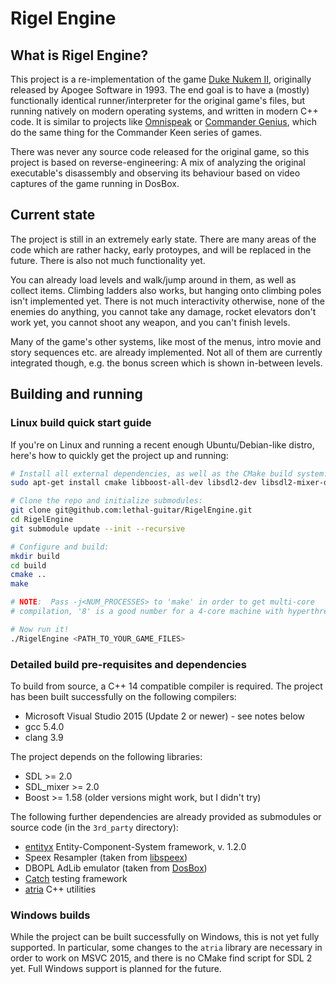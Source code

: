 # Rigel Engine

## What is Rigel Engine?

This project is a re-implementation of the game [Duke Nukem II](
https://en.wikipedia.org/wiki/Duke_Nukem_II), originally released by Apogee
Software in 1993. The end goal is to have a (mostly) functionally identical
runner/interpreter for the original game's files, but running natively on
modern operating systems, and written in modern C++ code. It is similar to
projects like [Omnispeak](https://davidgow.net/keen/omnispeak.html) or
[Commander Genius](http://clonekeenplus.sourceforge.net), which do the same
thing for the Commander Keen series of games.

There was never any source code released for the original game, so this project
is based on reverse-engineering: A mix of analyzing the original executable's
disassembly and observing its behaviour based on video captures of the game
running in DosBox.

## Current state

The project is still in an extremely early state. There are many areas of the
code which are rather hacky, early protoypes, and will be replaced in the future.
There is also not much functionality yet.

You can already load levels and walk/jump around in them, as well as collect
items.  Climbing ladders also works, but hanging onto climbing poles isn't
implemented yet.  There is not much interactivity otherwise, none of the
enemies do anything, you cannot take any damage, rocket elevators don't work
yet, you cannot shoot any weapon, and you can't finish levels.

Many of the game's other systems, like most of the menus, intro movie and story
sequences etc. are already implemented. Not all of them are currently
integrated though, e.g. the bonus screen which is shown in-between levels.

## Building and running

### Linux build quick start guide

If you're on Linux and running a recent enough Ubuntu/Debian-like distro, here's
how to quickly get the project up and running:

```bash
# Install all external dependencies, as well as the CMake build system:
sudo apt-get install cmake libboost-all-dev libsdl2-dev libsdl2-mixer-dev

# Clone the repo and initialize submodules:
git clone git@github.com:lethal-guitar/RigelEngine.git
cd RigelEngine
git submodule update --init --recursive

# Configure and build:
mkdir build
cd build
cmake ..
make

# NOTE:  Pass -j<NUM_PROCESSES> to 'make' in order to get multi-core
# compilation, '8' is a good number for a 4-core machine with hyperthreading

# Now run it!
./RigelEngine <PATH_TO_YOUR_GAME_FILES>
```

### Detailed build pre-requisites and dependencies

To build from source, a C++ 14 compatible compiler is required. The project has been
built successfully on the following compilers:

* Microsoft Visual Studio 2015 (Update 2 or newer) - see notes below
* gcc 5.4.0
* clang 3.9

The project depends on the following libraries:

* SDL >= 2.0
* SDL\_mixer >= 2.0
* Boost >= 1.58 (older versions might work, but I didn't try)

The following further dependencies are already provided as submodules or source
code (in the `3rd_party` directory):

* [entityx](https://github.com/alecthomas/entityx) Entity-Component-System framework, v. 1.2.0
* Speex Resampler (taken from [libspeex](http://www.speex.org/))
* DBOPL AdLib emulator (taken from [DosBox](http://www.dosbox.com/))
* [Catch](https://github.com/philsquared/Catch) testing framework
* [atria](https://github.com/Ableton/atria) C++ utilities

### Windows builds

While the project can be built successfully on Windows, this is not yet fully
supported. In particular, some changes to the `atria` library are necessary
in order to work on MSVC 2015, and there is no CMake find script for SDL 2 yet.
Full Windows support is planned for the future.

